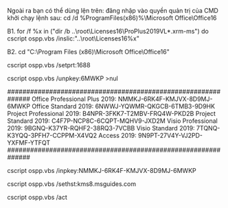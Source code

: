Ngoài ra bạn có thể dùng lện trên: đăng nhập vào quyền quản trị của CMD
khởi chạy lệnh sau: cd /d %ProgramFiles(x86)%\Microsoft Office\Office16

B1. for /f %x in ("dir /b ..\root\Licenses16\ProPlus2019VL*.xrm-ms") do cscript ospp.vbs /inslic:"..\root\Licenses16\%x"

B2. cd "C:\Program Files (x86)\Microsoft Office\Office16"

cscript ospp.vbs /setprt:1688

cscript ospp.vbs /unpkey:6MWKP >nul

*##############################################################*
Office Professional Plus 2019: NMMKJ-6RK4F-KMJVX-8D9MJ-6MWKP
Office Standard 2019: 6NWWJ-YQWMR-QKGCB-6TMB3-9D9HK
Project Professional 2019: B4NPR-3FKK7-T2MBV-FRQ4W-PKD2B
Project Standard 2019: C4F7P-NCP8C-6CQPT-MQHV9-JXD2M
Visio Professional 2019: 9BGNQ-K37YR-RQHF2-38RQ3-7VCBB
Visio Standard 2019: 7TQNQ-K3YQQ-3PFH7-CCPPM-X4VQ2
Access 2019: 9N9PT-27V4Y-VJ2PD-YXFMF-YTFQT
*##############################################################*

cscript ospp.vbs /inpkey:NMMKJ-6RK4F-KMJVX-8D9MJ-6MWKP

cscript ospp.vbs /sethst:kms8.msguides.com

cscript ospp.vbs /act
